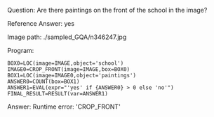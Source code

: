 Question: Are there paintings on the front of the school in the image?

Reference Answer: yes

Image path: ./sampled_GQA/n346247.jpg

Program:

```
BOX0=LOC(image=IMAGE,object='school')
IMAGE0=CROP_FRONT(image=IMAGE,box=BOX0)
BOX1=LOC(image=IMAGE0,object='paintings')
ANSWER0=COUNT(box=BOX1)
ANSWER1=EVAL(expr="'yes' if {ANSWER0} > 0 else 'no'")
FINAL_RESULT=RESULT(var=ANSWER1)
```
Answer: Runtime error: 'CROP_FRONT'

